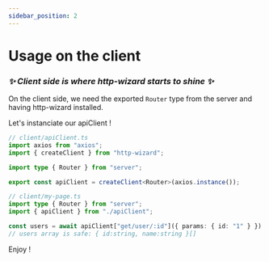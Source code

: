 ```yaml
---
sidebar_position: 2
---
```


# Usage on the client

### <i>✨ Client side is where http-wizard starts to shine ✨</i>

On the client side, we need the exported `Router` type from the server and having http-wizard installed.

Let's instanciate our apiClient !

```typescript title="Client instancation with axios"
// client/apiClient.ts
import axios from "axios";
import { createClient } from "http-wizard";

import type { Router } from "server";

export const apiClient = createClient<Router>(axios.instance());
```

```typescript title="apiClient usage"
// client/my-page.ts
import type { Router } from "server";
import { apiClient } from "./apiClient";

const users = await apiClient["get/user/:id"]({ params: { id: "1" } }).call();
// users array is safe: { id:string, name:string }[]
```

Enjoy !
